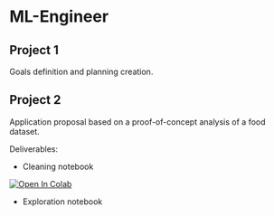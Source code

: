 # ML-Engineer

## Project 1

Goals definition and planning creation.

## Project 2

Application proposal based on a proof-of-concept analysis of a food dataset.

Deliverables:

* Cleaning notebook

[![Open In Colab](https://colab.research.google.com/assets/colab-badge.svg)](https://colab.research.google.com/github/Xmaster6y/ML-Engineer/blob/main/Project_2/cleaning_notebook.ipynb)

* Exploration notebook
